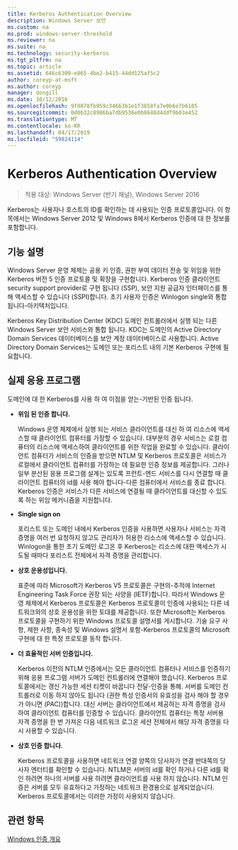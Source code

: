 ```yaml
---
title: Kerberos Authentication Overview
description: Windows Server 보안
ms.custom: na
ms.prod: windows-server-threshold
ms.reviewer: na
ms.suite: na
ms.technology: security-kerberos
ms.tgt_pltfrm: na
ms.topic: article
ms.assetid: 646c6309-e865-4be2-b415-44dd125af5c2
author: coreyp-at-msft
ms.author: coreyp
manager: dongill
ms.date: 10/12/2016
ms.openlocfilehash: 9f8878fb959c34663b1e1f3858fa7e0b6e7b6105
ms.sourcegitcommit: 0d0b32c8986ba7db9536e0b8648d4ddf9b03e452
ms.translationtype: MT
ms.contentlocale: ko-KR
ms.lasthandoff: 04/17/2019
ms.locfileid: "59824114"
---
```

# <a name="kerberos-authentication-overview"></a>Kerberos Authentication Overview

>적용 대상: Windows Server (반기 채널), Windows Server 2016

Kerberos는 사용자나 호스트의 ID를 확인하는 데 사용되는 인증 프로토콜입니다. 이 항목에서는 Windows Server 2012 및 Windows 8에서 Kerberos 인증에 대 한 정보를 포함합니다.

## <a name="BKMK_OVER"></a>기능 설명
Windows Server 운영 체제는 공용 키 인증, 권한 부여 데이터 전송 및 위임을 위한 Kerberos 버전 5 인증 프로토콜 및 확장을 구현합니다. Kerberos 인증 클라이언트 security support provider로 구현 됩니다 \(SSP\), 보안 지원 공급자 인터페이스를 통해 액세스할 수 있습니다 \(SSPI\)합니다. 초기 사용자 인증은 Winlogon single와 통합 됩니다\-아키텍처입니다.

Kerberos Key Distribution Center \(KDC\) 도메인 컨트롤러에서 실행 되는 다른 Windows Server 보안 서비스와 통합 됩니다. KDC는 도메인의 Active Directory Domain Services 데이터베이스를 보안 계정 데이터베이스로 사용합니다. Active Directory Domain Services는 도메인 또는 포리스트 내의 기본 Kerberos 구현에 필요합니다.

## <a name="kerb_tr_Kerb_Benefits"></a>실제 응용 프로그램
도메인에 대 한 Kerberos를 사용 하 여 이점을 얻는\-기반된 인증 됩니다.

-   **위임 된 인증 합니다.**

    Windows 운영 체제에서 실행 되는 서비스 클라이언트를 대신 하 여 리소스에 액세스할 때 클라이언트 컴퓨터를 가장할 수 있습니다. 대부분의 경우 서비스는 로컬 컴퓨터의 리소스에 액세스하여 클라이언트를 위한 작업을 완료할 수 있습니다. 클라이언트 컴퓨터가 서비스의 인증을 받으면 NTLM 및 Kerberos 프로토콜은 서비스가 로컬에서 클라이언트 컴퓨터를 가장하는 데 필요한 인증 정보를 제공합니다. 그러나 일부 분산된 응용 프로그램 설계는 있도록 프런트\-엔드 서비스를 다시 연결할 때 클라이언트 컴퓨터의 id를 사용 해야 합니다\-다른 컴퓨터에서 서비스를 종료 합니다. Kerberos 인증은 서비스가 다른 서비스에 연결될 때 클라이언트를 대신할 수 있도록 하는 위임 메커니즘을 지원합니다.

-   **Single sign on**

    포리스트 또는 도메인 내에서 Kerberos 인증을 사용하면 사용자나 서비스는 자격 증명을 여러 번 요청하지 않고도 관리자가 허용한 리소스에 액세스할 수 있습니다. Winlogon을 통한 초기 도메인 로그온 후 Kerberos는 리소스에 대한 액세스가 시도될 때마다 포리스트 전체에서 자격 증명을 관리합니다.

-   **상호 운용성입니다.**

    표준에 따라 Microsoft가 Kerberos V5 프로토콜은 구현의\-추적에 Internet Engineering Task Force 권장 되는 사양을 \(IETF\)합니다. 따라서 Windows 운영 체제에서 Kerberos 프로토콜은 Kerberos 프로토콜이 인증에 사용되는 다른 네트워크와의 상호 운용성을 위한 토대를 제공합니다. 또한 Microsoft는 Kerberos 프로토콜을 구현하기 위한 Windows 프로토콜 설명서를 게시합니다. 기술 요구 사항, 제한 사항, 종속성 및 Windows 설명서 포함\-Kerberos 프로토콜의 Microsoft 구현에 대 한 특정 프로토콜 동작 합니다.

-   **더 효율적인 서버 인증입니다.**

    Kerberos 이전의 NTLM 인증에서는 모든 클라이언트 컴퓨터나 서비스를 인증하기 위해 응용 프로그램 서버가 도메인 컨트롤러에 연결해야 했습니다. Kerberos 프로토콜에서는 갱신 가능한 세션 티켓이 바꿉니다 전달\-인증을 통해. 서버를 도메인 컨트롤러로 이동 하지 않아도 됩니다 \(권한 특성 인증서의 유효성을 검사 해야 할 경우가 아니면 \(PAC\)\)합니다. 대신 서버는 클라이언트에서 제공하는 자격 증명을 검사하여 클라이언트 컴퓨터를 인증할 수 있습니다. 클라이언트 컴퓨터는 특정 서버용 자격 증명을 한 번 가져온 다음 네트워크 로그온 세션 전체에서 해당 자격 증명을 다시 사용할 수 있습니다.

-   **상호 인증 합니다.**

    Kerberos 프로토콜을 사용하면 네트워크 연결 양쪽의 당사자가 연결 반대쪽의 당사자 엔터티를 확인할 수 있습니다. NTLM은 서버의 id를 확인 하거나 다른 id를 확인 하려면 하나의 서버를 사용 하려면 클라이언트를 사용 하지 않습니다. NTLM 인증은 서버를 모두 유효하다고 가정하는 네트워크 환경용으로 설계되었습니다. Kerberos 프로토콜에서는 이러한 가정이 사용되지 않습니다.

## <a name="see-also"></a>관련 항목
[Windows 인증 개요](../windows-authentication/windows-authentication-overview.md)


